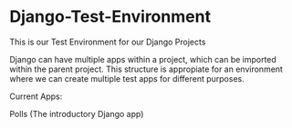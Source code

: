 # Django-Test-Environment

This is our Test Environment for our Django Projects

Django can have multiple apps within a project, which can be imported within the parent project. This structure is appropiate for an environment where we can create multiple test apps for different purposes.

Current Apps:

Polls (The introductory Django app)
